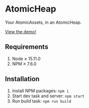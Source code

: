# AtomicHeap

Your AtomicAssets, in an AtomicHeap.

[View the demo!](https://atomicheap.calvindavis.uk/)

## Requirements

1. Node ≥ 15.11.0
2. NPM ≥ 7.6.0

## Installation

1. Install NPM packages: `npm i`
2. Start dev task and server: `npm start`
3. Run build task: `npm run build`
